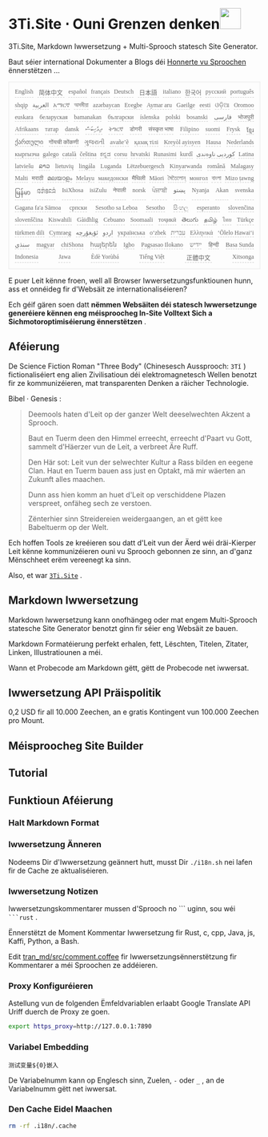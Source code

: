 <h1 style="justify-content:space-between">3Ti.Site ⋅ Ouni Grenzen denken<img src="//i-01.eu.org/3Ti/logo.svg" style="user-select:none;margin-top:-1px;width:42px"></h1>

3Ti.Site, Markdown Iwwersetzung + Multi-Sprooch statesch Site Generator.

Baut séier international Dokumenter a Blogs déi [Honnerte vu Sproochen](https://github.com/i18n-site/node/blob/main/lang/src/index.js) ënnerstëtzen ...

<pre class="langli" style="display:flex;flex-wrap:wrap;background:transparent;border:1px solid #eee;font-size:12px;box-shadow:0 0 3px inset #eee;padding:12px 5px 4px 12px;justify-content:space-between;"><style>pre.langli i{font-weight:300;font-family:s;margin-right:7px;margin-bottom:8px;font-style:normal;color:#666;border-bottom:1px dashed #ccc;}</style><i>English</i><i> 简体中文 </i><i>español</i><i>français</i><i>Deutsch</i><i> 日本語 </i><i>italiano</i><i>한국어</i><i>русский</i><i>português</i><i>shqip</i><i>‫العربية‬</i><i>አማርኛ</i><i>অসমীয়া</i><i>azərbaycan</i><i>Eʋegbe</i><i>Aymar aru</i><i>Gaeilge</i><i>eesti</i><i>ଓଡ଼ିଆ</i><i>Oromoo</i><i>euskara</i><i>беларуская</i><i>bamanakan</i><i>български</i><i>íslenska</i><i>polski</i><i>bosanski</i><i>‫فارسی‬</i><i>भोजपुरी</i><i>Afrikaans</i><i>татар</i><i>dansk</i><i>‫ދިވެހިބަސް‬</i><i>ትግርኛ</i><i>डोगरी</i><i>संस्कृत भाषा</i><i>Filipino</i><i>suomi</i><i>Frysk</i><i>ខ្មែរ</i><i>ქართული</i><i>गोंयची कोंकणी</i><i>ગુજરાતી</i><i>avañe’ẽ</i><i>қазақ тілі</i><i>Kreyòl ayisyen</i><i>Hausa</i><i>Nederlands</i><i>кыргызча</i><i>galego</i><i>català</i><i>čeština</i><i>ಕನ್ನಡ</i><i>corsu</i><i>hrvatski</i><i>Runasimi</i><i>kurdî</i><i>‫کوردیی ناوەندی‬</i><i>Latina</i><i>latviešu</i><i>ລາວ</i><i>lietuvių</i><i>lingála</i><i>Luganda</i><i>Lëtzebuergesch</i><i>Kinyarwanda</i><i>română</i><i>Malagasy</i><i>Malti</i><i>मराठी</i><i>മലയാളം</i><i>Melayu</i><i>македонски</i><i>मैथिली</i><i>Māori</i><i>মৈতৈলোন্</i><i>монгол</i><i>বাংলা</i><i>Mizo ṭawng</i><i>မြန်မာ</i><i>𞄀𞄄𞄰𞄩𞄍𞄜𞄰</i><i>IsiXhosa</i><i>isiZulu</i><i>नेपाली</i><i>norsk</i><i>ਪੰਜਾਬੀ</i><i>‫پښتو‬</i><i>Nyanja</i><i>Akan</i><i>svenska</i><i>Gagana fa'a Sāmoa</i><i>српски</i><i>Sesotho sa Leboa</i><i>Sesotho</i><i>සිංහල</i><i>esperanto</i><i>slovenčina</i><i>slovenščina</i><i>Kiswahili</i><i>Gàidhlig</i><i>Cebuano</i><i>Soomaali</i><i>тоҷикӣ</i><i>తెలుగు</i><i>தமிழ்</i><i>ไทย</i><i>Türkçe</i><i>türkmen dili</i><i>Cymraeg</i><i>‫ئۇيغۇرچە‬</i><i>‫اردو‬</i><i>українська</i><i>o‘zbek</i><i>‫עברית‬</i><i>Ελληνικά</i><i>ʻŌlelo Hawaiʻi</i><i>‫سنڌي‬</i><i>magyar</i><i>chiShona</i><i>հայերեն</i><i>Igbo</i><i>Pagsasao Ilokano</i><i>‫ייִדיש‬</i><i>हिन्दी</i><i>Basa Sunda</i><i>Indonesia</i><i>Jawa</i><i>Èdè Yorùbá</i><i>Tiếng Việt</i><i> 正體中文 </i><i>Xitsonga</i></pre>

E puer Leit kënne froen, well all Browser Iwwersetzungsfunktiounen hunn, ass et onnéideg fir d'Websäit ze internationaliséieren?

Ech géif gären soen datt **nëmmen Websäiten déi statesch Iwwersetzunge generéiere kënnen eng méisproocheg In-Site Volltext Sich a Sichmotoroptimiséierung ënnerstëtzen** .

## Aféierung

De Science Fiction Roman &quot;Three Body&quot; (Chinesesch Aussprooch: `3Tǐ` ) fictionaliséiert eng alien Zivilisatioun déi elektromagnetesch Wellen benotzt fir ze kommunizéieren, mat transparenten Denken a räicher Technologie.

Bibel · Genesis :

> Deemools haten d'Leit op der ganzer Welt deeselwechten Akzent a Sprooch.
>
> Baut en Tuerm deen den Himmel erreecht, erreecht d'Paart vu Gott, sammelt d'Häerzer vun de Leit, a verbreet Äre Ruff.
>
> Den Här sot: Leit vun der selwechter Kultur a Rass bilden en eegene Clan. Haut en Tuerm bauen ass just en Optakt, mä mir wäerten an Zukunft alles maachen.
>
> Dunn ass hien komm an huet d'Leit op verschiddene Plazen verspreet, onfäheg sech ze verstoen.
>
> Zënterhier sinn Streidereien weidergaangen, an et gëtt kee Babeltuerm op der Welt.

Ech hoffen Tools ze kreéieren sou datt d'Leit vun der Äerd wéi dräi-Kierper Leit kënne kommunizéieren ouni vu Sprooch gebonnen ze sinn, an d'ganz Mënschheet erëm vereenegt ka sinn.

Also, et war [`3Ti.Site`](//3Ti.Site) .

## Markdown Iwwersetzung

Markdown Iwwersetzung kann onofhängeg oder mat engem Multi-Sprooch statesche Site Generator benotzt ginn fir séier eng Websäit ze bauen.

Markdown Formatéierung perfekt erhalen, fett, Lëschten, Titelen, Zitater, Linken, Illustratiounen a méi.

Wann et Probecode am Markdown gëtt, gëtt de Probecode net iwwersat.

## Iwwersetzung API Präispolitik

0,2 USD fir all 10.000 Zeechen, an e gratis Kontingent vun 100.000 Zeechen pro Mount.

## Méisproocheg Site Builder

## Tutorial

## Funktioun Aféierung

### Halt Markdown Format

### Iwwersetzung Änneren

Nodeems Dir d'Iwwersetzung geännert hutt, musst Dir `./i18n.sh` nei lafen fir de Cache ze aktualiséieren.

### Iwwersetzung Notizen

Iwwersetzungskommentarer mussen d'Sprooch no \``` uginn, sou wéi ` ```rust` .

Ënnerstëtzt de Moment Kommentar Iwwersetzung fir Rust, c, cpp, Java, js, Kaffi, Python, a Bash.

Edit [tran_md/src/comment.coffee](https://github.com/i18n-site/node/blob/main/tran_md/src/comment.coffee) fir Iwwersetzungsënnerstëtzung fir Kommentarer a méi Sproochen ze addéieren.

### Proxy Konfiguréieren

Astellung vun de folgenden Ëmfeldvariablen erlaabt Google Translate API Uriff duerch de Proxy ze goen.

```bash
export https_proxy=http://127.0.0.1:7890
```

### Variabel Embedding

```
测试变量${0}嵌入
```

De Variabelnumm kann op Englesch sinn, Zuelen, `-` oder `_` , an de Variabelnumm gëtt net iwwersat.

### Den Cache Eidel Maachen

```bash
rm -rf .i18n/.cache
```
